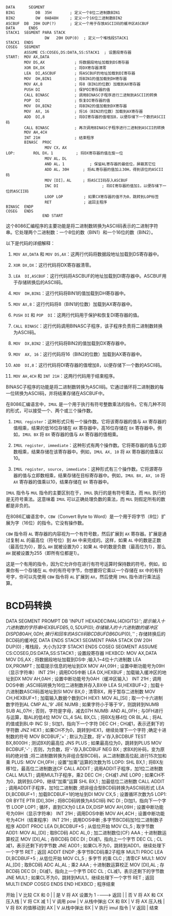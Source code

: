 ```assamble

DATA      SEGMENT
BIN1         DB  35H        ; 定义一个8位二进制数BIN1
BIN2         DW  0AB48H     ; 定义一个16位二进制数BIN2
ASCBUF  DB  20H DUP(?)      ; 定义一个用于存放ASCII码的缓冲区ASCBUF
DATA      ENDS
STACK1  SEGMENT PARA STACK
                 DW   20H DUP(0)  ; 定义一个堆栈段STACK1
STACK1  ENDS
COSEG   SEGMENT
        ASSUME CS:COSEG,DS:DATA,SS:STACK1  ; 设置段寄存器
START:  MOV AX,DATA
        MOV DS,AX             ; 将数据段地址加载到DS寄存器
        XOR DX,DX             ; 将DX寄存器清零
        LEA  DI,ASCBUF        ; 将ASCBUF的地址加载到DI寄存器
        MOV  DH,BIN1          ; 将BIN1的值加载到DH寄存器
        MOV AX,8              ; 将8（BIN1的位数）加载到AX寄存器
        PUSH DI               ; 保护DI寄存器的值
        CALL BINASC           ; 调用BINASC子程序进行二进制到ASCII的转换
        POP  DI               ; 恢复DI寄存器的值
        MOV  DX,BIN2          ; 将BIN2的值加载到DX寄存器
        MOV  AX, 16           ; 将16（BIN2的位数）加载到AX寄存器
        ADD  DI,8             ; 将DI寄存器的值增加8，以便存储下一个数的ASCII码
        CALL BINASC           ; 再次调用BINASC子程序进行二进制到ASCII的转换
        MOV AH,4CH
        INT 21H               ; 结束程序
        BINASC  PROC 
                 MOV CX，AX
LOP:        ROL DX，1          ; 将DX寄存器的值左旋一位
                 MOV AL，DL
                 AND AL，1           ; 保留AL寄存器的最低位，屏蔽其它位
                 ADD AL，30H      ; 将AL寄存器的值加上30H，得到该位的ASCII码
                 MOV [DI]，AL     ; 将ASCII码存入ASCBUF
                 INC DI                   ; 将DI寄存器的值加1，以便存储下一位的ASCII码
                 LOOP LOP         ; 如果CX寄存器的值不为0，跳转到LOP标签
                 RET              ; 返回主程序
BINASC  ENDP
COSEG   ENDS
                END START 

```

这个8086汇编程序的主要功能是将二进制数转换为ASCII码表示的二进制字符串。它处理两个二进制数：一个8位的数（BIN1）和一个16位的数（BIN2）。

以下是代码的详细解释：

1. `MOV AX,DATA` 和 `MOV DS,AX`：这两行代码将数据段地址加载到DS寄存器中。

2. `XOR DX,DX`：这行代码将DX寄存器清零。

3. `LEA  DI,ASCBUF`：这行代码将ASCBUF的地址加载到DI寄存器中。ASCBUF用于存储转换后的ASCII码。

4. `MOV  DH,BIN1`：这行代码将BIN1的值加载到DH寄存器中。

5. `MOV AX,8`：这行代码将8（BIN1的位数）加载到AX寄存器中。

6. `PUSH DI` 和 `POP  DI`：这两行代码用于保护和恢复DI寄存器的值。

7. `CALL BINASC`：这行代码调用BINASC子程序，该子程序负责将二进制数转换为ASCII码。

8. `MOV  DX,BIN2`：这行代码将BIN2的值加载到DX寄存器中。

9. `MOV  AX, 16`：这行代码将16（BIN2的位数）加载到AX寄存器中。

10. `ADD  DI,8`：这行代码将DI寄存器的值增加8，以便存储下一个数的ASCII码。

11. `MOV AH,4CH` 和 `INT 21H`：这两行代码用于结束程序。

BINASC子程序的功能是将二进制数转换为ASCII码。它通过循环将二进制数的每一位转换为ASCII码，并将结果存储在ASCBUF中。


在8086汇编语言中，`IMUL` 是一个用于执行有符号整数乘法的指令。它有几种不同的形式，可以接受一个、两个或三个操作数。

1. `IMUL register`：这种形式只有一个操作数。它将该寄存器的值与 `AX` 寄存器的值相乘，结果的低16位存储在 `AX` 寄存器中，高16位存储在 `DX` 寄存器中。例如，`IMUL BX` 将 `BX` 寄存器的值与 `AX` 寄存器的值相乘。

2. `IMUL register, immediate`：这种形式有两个操作数。它将寄存器的值与立即数相乘，结果存储在该寄存器中。例如，`IMUL AX, 10` 将 `AX` 寄存器的值乘以10。

3. `IMUL register, source, immediate`：这种形式有三个操作数。它将源寄存器的值与立即数相乘，结果存储在目标寄存器中。例如，`IMUL BX, AX, 10` 将 `AX` 寄存器的值乘以10，结果存储在 `BX` 寄存器中。

`IMUL` 指令与 `MUL` 指令的主要区别在于，`IMUL` 执行的是有符号乘法，而 `MUL` 执行的是无符号乘法。这意味着 `IMUL` 可以正确处理负数的乘法，而 `MUL` 则假定所有的数都是非负的。


在8086汇编语言中，`CBW`（Convert Byte to Word）是一个用于将字节（8位）扩展为字（16位）的指令。它没有操作数。

`CBW` 指令将 `AL` 寄存器的内容视为一个有符号数，然后扩展到 `AX` 寄存器。扩展是通过复制 `AL` 的最高位（符号位）到 `AH` 中来完成的。这样，如果 `AL` 中的数是正数（最高位为0），那么 `AH` 就被设置为0；如果 `AL` 中的数是负数（最高位为1），那么 `AH` 就被设置为255（即所有位都是1）。

这是一个有用的指令，因为它允许你在进行有符号运算时保持数的符号。例如，如果你有一个存储在 `AL` 中的有符号字节，你想要将它乘以一个存储在 `BX` 中的有符号字，你可以先使用 `CBW` 指令将 `AL` 扩展到 `AX`，然后使用 `IMUL` 指令进行乘法运算。


# BCD码转换
DATA      SEGMENT
PROMPT  DB 'INPUT HEXADECIMAL(4DIGITS):$'  ; 提示输入十六进制数的字符串
HEXBUF  DB 5,0,5 DUP(0)  ; 存储输入的十六进制数的缓冲区
DISP          DB 0AH,0DH  ; 换行和回车的ASCII码
BCDBUF  DB 6 DUP(0),'$'  ; 存储转换后的BCD码的缓冲区
DATA        ENDS
STACK1  SEGMENT   PARA  STACK
                  DW 20H DUP(0)  ; 堆栈段，大小为32字
STACK1  ENDS
COSEG   SEGMENT
        ASSUME CS:COSEG,DS:DATA,SS:STACK1  ; 设置段寄存器
HEXBCD: MOV AX,DATA
        MOV DS,AX  ; 将数据段地址加载到DS中
;输入1~4位十六进制数
        LEA DX,PROMPT   ; 加载提示信息的地址到DX
        MOV AH,09H  ; 设置中断功能号为09H（显示字符串）
        INT 21H  ; 调用DOS中断
        LEA DX,HEXBUF   ; 加载输入缓冲区的地址到DX
        MOV AH,0AH  ; 设置中断功能号为0AH（缓冲区输入）
        INT 21H  ; 调用DOS中断
;ASCII码转换为16位二进制数并存入BX中
        LEA SI,HEXBUF+2   ; 加载十六进制数ASCII码首地址到SI
        MOV BX,0   ; 清零BX，用于暂存二进制数
        MOV CH,HEXBUF+1    ; 加载输入数据个数到CH
HEX1:   MOV AL,[SI]        ; 取一个十六进制数字符到AL
        CMP AL,'9'
        JBE NUMB           ; 如果字符小于等于‘9’，则跳转到NUMB
       SUB AL,07H         ; 否则，字符是字母，减去07H
NUMB:   AND AL,0FH  ; 与0FH进行与运算，取AL的低4位
        MOV CL,4
        SAL BX,CL  ; 将BX左移4位
        OR  BL,AL  ; 将AL的值或到BL中
        INC SI  ; SI加1，指向下一个字符
        DEC CH  ; CH减1，表示还剩下的字符数
        JNZ HEX1  ; 如果CH不为0，跳转到HEX1，继续处理下一个字符
;确定十进制数的符号
        MOV BCDBUF,'+'  ; 默认为正数，将'+'存入BCDBUF
        TEST BX,8000H  ; 测试BX的最高位
        JNS PLUS       ; 如果最高位为0，跳转到PLUS
        MOV BCDBUF,'-' ; 否则，为负数，将'-'存入BCDBUF
        NEG BX         ; 求BX的补码，变为原码的绝对值
;将二进制数转换为非组合型BCD码，从二进制数高位起,进行15次加和乘
PLUS: MOV CH,0FH     ; 设置“加乘”运算的次数为15
LOP0: SHL BX,1       ; 将BX左移1位，最高位二进制数送CF
            CALL ADDIT    ; 调用ADDIT子程序，加1位二进制数
            CALL MULTI    ; 调用MULTI子程序，乘2
            DEC CH  ; CH减1
            JNE LOP0  ; 如果CH不为0，跳转到LOP0，继续“加乘”运算
            SHL BX,1       ; 加最低位二进制数
            CALL ADDIT  ; 调用ADDIT子程序，加1位二进制数
;把非组合型BCD码转换为ASCII码形式
            LEA DI,BCDBUF+1  ; 加载BCDBUF+1的地址到DI
            MOV CX,5  ; 设置循环次数为5
LOP1: OR  BYTE PTR [DI],30H  ; 将BCD码转换为ASCII码
            INC DI  ; DI加1，指向下一个字节
            LOOP LOP1  ; 循环，直到CX为0
        LEA DX,DISP
        MOV AH,09H  ; 设置中断功能号为09H（显示字符串）
        INT 21H  ; 调用DOS中断
        MOV AH,4CH ; 设置中断功能号为4CH（结束程序）
        INT 21H  ; 调用DOS中断
;多字节BCD码加1位二进制数子程序
ADDIT   PROC 
        LEA DI,BCDBUF+5 ; 从低位开始
        MOV CL,5        ; 取字节数
ADD1:   MOV AL,[DI]     ; 取BCD码
        ADC AL,0        ; 加二进制数位(CF)
        AAA             ; 十进制数运算校正
        MOV [DI],AL     ; 存BCD码
        DEC DI  ; DI减1，指向上一个字节
        DEC CL  ; CL减1，表示还剩下的字节数
        JNE ADD1  ; 如果CL不为0，跳转到ADD1，继续处理下一个字节
        RET  ; 返回
ADDIT   ENDP
;多字节BCD码乘2子程序
MULTI   PROC
        LEA DI,BCDBUF+5   ; 从低位开始
        MOV CL,5      ; 多字节 的乘
        CLC  ; 清零CF
MUL1:   MOV AL,[DI]       ; 取BCD码
        ADC AL,AL         ; 乘2
        AAA               ; 十进制数运算校正
        MOV [DI],AL       ; 存BCD码
        DEC DI  ; DI减1，指向上一个字节
        DEC CL  ; CL减1，表示还剩下的字节数
        JNE MUL1  ; 如果CL不为0，跳转到MUL1，继续处理下一个字节
        RET  ; 返回
MULTI   ENDP
COSEG   ENDS
        END  HEXBCD  ; 程序结束


开始
  |
  V
比较 CX 和 0
  |
  | 是
  V
将 AX 设置为 1 ----> 返回
  |
  | 否
  V
将 AX 和 CX 压入栈
  |
  V
将 CX 减 1
  |
  V
调用 pow
  |
  V
从栈中弹出 CX 和 BX
  |
  V
将 AX 压入栈
  |
  V
将 BX 的值移动到 AX
  |
  V
从栈中弹出 BX
  |
  V
执行 imul 指令
  |
  V
返回
  |
结束